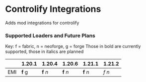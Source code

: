 # Controlify Integrations

Adds mod integrations for controlify




### Supported Loaders and Future Plans

Key: f = fabric, n = neoforge, g = forge
Those in bold are currently supported, those in italics are planned

|  | 1.20.1 | 1.20.4 | 1.20.6 | 1.21.1 | 1.21.2 |
| --- | --- | --- | --- | --- | --- |
| EMI | **f** g | **f** _n_ | **f** _n_ | **f** _n_ | _f n_ |
